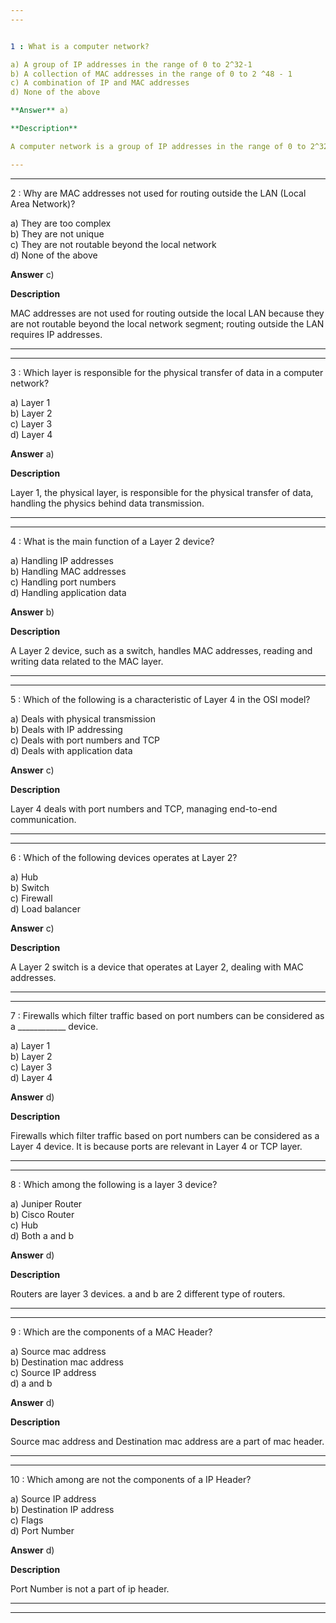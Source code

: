 ```yaml
---  
---  


1 : What is a computer network?  

a) A group of IP addresses in the range of 0 to 2^32-1  
b) A collection of MAC addresses in the range of 0 to 2 ^48 - 1  
c) A combination of IP and MAC addresses  
d) None of the above  

**Answer** a)  

**Description**  

A computer network is a group of IP addresses in the range of 0 to 2^32-1.  

---  
```

---  


2 : Why are MAC addresses not used for routing outside the LAN (Local Area Network)?  

a) They are too complex  
b) They are not unique  
c) They are not routable beyond the local network  
d) None of the above  

**Answer** c)  

**Description**  

MAC addresses are not used for routing outside the local LAN because they are not routable beyond the local network segment; routing outside the LAN requires IP addresses.  

---  
---  


3 : Which layer is responsible for the physical transfer of data in a computer network?  

a) Layer 1  
b) Layer 2  
c) Layer 3  
d) Layer 4  

**Answer** a)  

**Description**  

Layer 1, the physical layer, is responsible for the physical transfer of data, handling the physics behind data transmission.  

---  
---  


4 : What is the main function of a Layer 2 device?  

a) Handling IP addresses  
b) Handling MAC addresses  
c) Handling port numbers  
d) Handling application data  

**Answer** b)  

**Description**  

A Layer 2 device, such as a switch, handles MAC addresses, reading and writing data related to the MAC layer.  

---  
---  


5 : Which of the following is a characteristic of Layer 4 in the OSI model?  

a) Deals with physical transmission  
b) Deals with IP addressing  
c) Deals with port numbers and TCP  
d) Deals with application data  

**Answer** c)  

**Description**  

Layer 4 deals with port numbers and TCP, managing end-to-end communication.  

---  
---  


6 : Which of the following devices operates at Layer 2?  

a) Hub  
b) Switch  
c) Firewall  
d) Load balancer  

**Answer** c)  

**Description**  

A Layer 2 switch is a device that operates at Layer 2, dealing with MAC addresses.  

---  
---  


7 : Firewalls which filter traffic based on port numbers can be considered as a ____________ device.  

a) Layer 1  
b) Layer 2  
c) Layer 3  
d) Layer 4  

**Answer** d)  

**Description**  

 Firewalls which filter traffic based on port numbers can be considered as a Layer 4 device. It is because ports are relevant in Layer 4 or TCP layer.  

 ---  
 ---  


8 : Which among the following is a layer 3 device?  

a) Juniper Router  
b) Cisco Router  
c) Hub  
d) Both a and b  

**Answer** d)  

**Description**  

Routers are layer 3 devices. a and b are 2 different type of routers.  

---  
---  


9 : Which are the components of a MAC Header?  

a) Source mac address  
b) Destination mac address  
c) Source IP address  
d) a and b  

**Answer** d)  

**Description**  

Source mac address and Destination mac address are a part of mac header.  

---  
---  


10 : Which among are not the components of a IP Header?  

a) Source IP address  
b) Destination IP address  
c) Flags  
d) Port Number  

**Answer** d)  

**Description**  

Port Number is not a part of ip header.  

---  
---  




 
